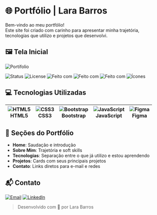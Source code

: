 # 🌐 Portfólio | Lara Barros

Bem-vindo ao meu portfólio!  
Este site foi criado com carinho para apresentar minha trajetória, tecnologias que utilizo e projetos que desenvolvi.

## 🖼️ Tela Inicial
![Portifolio](https://github.com/user-attachments/assets/a7b3a83e-e954-4aaf-a54d-e352eb87d069)

![Status](https://img.shields.io/badge/Status-Em%20desenvolvimento-yellow)
![License](https://img.shields.io/badge/Licença-MIT-blue)
![Feito com](https://img.shields.io/badge/Feito%20com-Bootstrap-7952B3?logo=bootstrap&logoColor=white)
![Feito com](https://img.shields.io/badge/HTML5-E34F26?logo=html5&logoColor=white)
![Feito com](https://img.shields.io/badge/CSS3-1572B6?logo=css3&logoColor=white)
![Ícones](https://img.shields.io/badge/Ícones-Devicon-informational?logo=devicon)

## 💻 Tecnologias Utilizadas

| ![HTML5](https://cdn.jsdelivr.net/gh/devicons/devicon/icons/html5/html5-original.svg) <br> HTML5 | ![CSS3](https://cdn.jsdelivr.net/gh/devicons/devicon/icons/css3/css3-original.svg) <br> CSS3 | ![Bootstrap](https://cdn.jsdelivr.net/gh/devicons/devicon/icons/bootstrap/bootstrap-original.svg) <br> Bootstrap | ![JavaScript](https://cdn.jsdelivr.net/gh/devicons/devicon/icons/javascript/javascript-original.svg) <br> JavaScript | ![Figma](https://cdn.jsdelivr.net/gh/devicons/devicon/icons/figma/figma-original.svg) <br> Figma |
|:--:|:--:|:--:|:--:|:--:|

## 🧩 Seções do Portfólio

- **Home**: Saudação e introdução
- **Sobre Mim**: Trajetória e soft skills
- **Tecnologias**: Separação entre o que já utilizo e estou aprendendo
- **Projetos**: Cards com seus principais projetos
- **Contato**: Links diretos para e-mail e redes


## 📬 Contato

[![Email](https://img.shields.io/badge/Email-laragabryella7@gmail.com-D14836?style=for-the-badge&logo=gmail&logoColor=white)](mailto:laragabryella7@gmail.com)  [![LinkedIn](https://img.shields.io/badge/LinkedIn-dev--lara--barros-0077B5?style=for-the-badge&logo=linkedin&logoColor=white)](https://www.linkedin.com/in/dev-lara-barros/)

> Desenvolvido com 💙 por Lara Barros
